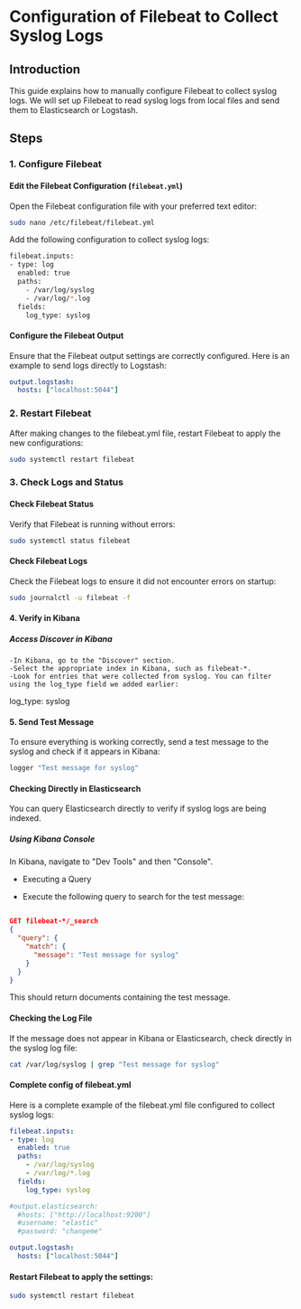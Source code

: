 # Configuration of Filebeat to Collect Syslog Logs

## Introduction
This guide explains how to manually configure Filebeat to collect syslog logs. We will set up Filebeat to read syslog logs from local files and send them to Elasticsearch or Logstash.
## Steps

### 1. Configure Filebeat

#### Edit the Filebeat Configuration (`filebeat.yml`)
Open the Filebeat configuration file with your preferred text editor:

```bash
sudo nano /etc/filebeat/filebeat.yml
```
Add the following configuration to collect syslog logs:

```bash
filebeat.inputs:
- type: log
  enabled: true
  paths:
    - /var/log/syslog
    - /var/log/*.log
  fields:
    log_type: syslog
```
#### Configure the Filebeat Output

Ensure that the Filebeat output settings are correctly configured. Here is an example to send logs directly to Logstash:

```yaml
output.logstash:
  hosts: ["localhost:5044"]
```

### 2. Restart Filebeat

After making changes to the filebeat.yml file, restart Filebeat to apply the new configurations:

```bash
sudo systemctl restart filebeat
```

### 3. Check Logs and Status
#### Check Filebeat Status
Verify that Filebeat is running without errors:

```bash
sudo systemctl status filebeat
```

#### Check Filebeat Logs
Check the Filebeat logs to ensure it did not encounter errors on startup:

```bash
sudo journalctl -u filebeat -f
```
#### 4. Verify in Kibana

##### Access Discover in Kibana
    -In Kibana, go to the "Discover" section.
    -Select the appropriate index in Kibana, such as filebeat-*.
    -Look for entries that were collected from syslog. You can filter using the log_type field we added earlier:
log_type: syslog

#### 5. Send Test Message

To ensure everything is working correctly, send a test message to the syslog and check if it appears in Kibana:

```bash
logger "Test message for syslog"
```

#### Checking Directly in Elasticsearch
You can query Elasticsearch directly to verify if syslog logs are being indexed.

##### Using Kibana Console
In Kibana, navigate to "Dev Tools" and then "Console".

 - Executing a Query

 - Execute the following query to search for the test message:

```json

GET filebeat-*/_search
{
  "query": {
    "match": {
      "message": "Test message for syslog"
    }
  }
}
```
This should return documents containing the test message.

#### Checking the Log File

If the message does not appear in Kibana or Elasticsearch, check directly in the syslog log file:

```bash
cat /var/log/syslog | grep "Test message for syslog"
```

#### Complete config of filebeat.yml

Here is a complete example of the filebeat.yml file configured to collect syslog logs:

```yaml
filebeat.inputs:
- type: log
  enabled: true
  paths:
    - /var/log/syslog
    - /var/log/*.log
  fields:
    log_type: syslog

#output.elasticsearch:
  #hosts: ["http://localhost:9200"]
  #username: "elastic"
  #password: "changeme"

output.logstash:
  hosts: ["localhost:5044"]
```

#### Restart Filebeat to apply the settings:

```bash
sudo systemctl restart filebeat
```

